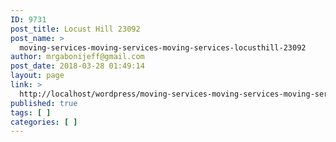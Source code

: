 ```yaml
---
ID: 9731
post_title: Locust Hill 23092
post_name: >
  moving-services-moving-services-moving-services-locusthill-23092
author: mrgabonijeff@gmail.com
post_date: 2018-03-28 01:49:14
layout: page
link: >
  http://localhost/wordpress/moving-services-moving-services-moving-services-locusthill-23092/
published: true
tags: [ ]
categories: [ ]
---
```

